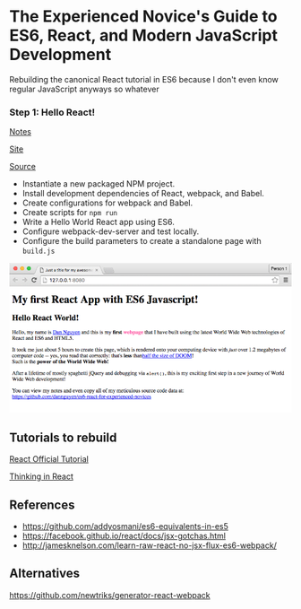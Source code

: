 # The Experienced Novice's Guide to ES6, React, and Modern JavaScript Development


Rebuilding the canonical React tutorial in ES6 because I don't even know regular JavaScript anyways so whatever


### Step 1: Hello React!

[Notes](STEP-01.md)  

[Site](http://dannguyen.github.io/es6-react-for-experienced-novices/steps/01/)

[Source](https://github.com/dannguyen/es6-react-for-experienced-novices/tree/v01)

- Instantiate a new packaged NPM project.
- Install development dependencies of React, webpack, and Babel.
- Create configurations for webpack and Babel.
- Create scripts for `npm run`
- Write a Hello World React app using ES6.
- Configure webpack-dev-server and test locally.
- Configure the build parameters to create a standalone page with `build.js`


<a href="http://dannguyen.github.io/es6-react-for-experienced-novices/steps/01/">
  <img src="pagematter/images/01.png" alt="The first site">
</a>






## Tutorials to rebuild


[React Official Tutorial](https://facebook.github.io/react/docs/tutorial.html)

[Thinking in React](https://facebook.github.io/react/docs/thinking-in-react.html)


## References

- https://github.com/addyosmani/es6-equivalents-in-es5
- https://facebook.github.io/react/docs/jsx-gotchas.html
- http://jamesknelson.com/learn-raw-react-no-jsx-flux-es6-webpack/

## Alternatives

https://github.com/newtriks/generator-react-webpack
